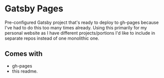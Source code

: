 # Gatsby Pages

Pre-configured Gatsby project that's ready to deploy to gh-pages because I've had to do this too many times already. 
Using this primarily for my personal website as I have different projects/portions I'd like to include in separate repos instead of one monolithic one.

## Comes with

* gh-pages
* this readme.
